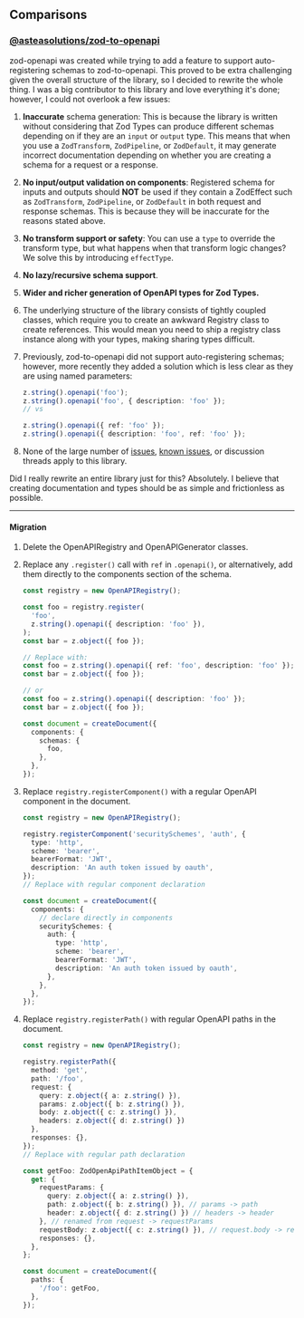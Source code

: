 ## Comparisons

### [@asteasolutions/zod-to-openapi](https://github.com/asteasolutions/zod-to-openapi)

zod-openapi was created while trying to add a feature to support auto-registering schemas to zod-to-openapi. This proved to be extra challenging given the overall structure of the library, so I decided to rewrite the whole thing. I was a big contributor to this library and love everything it's done; however, I could not overlook a few issues:

1. **Inaccurate** schema generation: This is because the library is written without considering that Zod Types can produce different schemas depending on if they are an `input` or `output` type. This means that when you use a `ZodTransform`, `ZodPipeline`, or `ZodDefault`, it may generate incorrect documentation depending on whether you are creating a schema for a request or a response.

2. **No input/output validation on components**: Registered schema for inputs and outputs should **NOT** be used if they contain a ZodEffect such as `ZodTransform`, `ZodPipeline`, or `ZodDefault` in both request and response schemas. This is because they will be inaccurate for the reasons stated above.

3. **No transform support or safety**: You can use a `type` to override the transform type, but what happens when that transform logic changes? We solve this by introducing `effectType`.

4. **No lazy/recursive schema support**.

5. **Wider and richer generation of OpenAPI types for Zod Types.**

6. The underlying structure of the library consists of tightly coupled classes, which require you to create an awkward Registry class to create references. This would mean you need to ship a registry class instance along with your types, making sharing types difficult.

7. Previously, zod-to-openapi did not support auto-registering schemas; however, more recently they added a solution which is less clear as they are using named parameters:
   ```ts
   z.string().openapi('foo');
   z.string().openapi('foo', { description: 'foo' });
   // vs

   z.string().openapi({ ref: 'foo' });
   z.string().openapi({ description: 'foo', ref: 'foo' });
   ```
8. None of the large number of [issues](https://github.com/asteasolutions/zod-to-openapi/issues), [known issues](https://github.com/asteasolutions/zod-to-openapi#known-issues), or discussion threads apply to this library.

Did I really rewrite an entire library just for this? Absolutely. I believe that creating documentation and types should be as simple and frictionless as possible.

---

#### Migration

1. Delete the OpenAPIRegistry and OpenAPIGenerator classes.
2. Replace any `.register()` call with `ref` in `.openapi()`, or alternatively, add them directly to the components section of the schema.
   ```ts
   const registry = new OpenAPIRegistry();

   const foo = registry.register(
     'foo',
     z.string().openapi({ description: 'foo' }),
   );
   const bar = z.object({ foo });

   // Replace with:
   const foo = z.string().openapi({ ref: 'foo', description: 'foo' });
   const bar = z.object({ foo });

   // or
   const foo = z.string().openapi({ description: 'foo' });
   const bar = z.object({ foo });

   const document = createDocument({
     components: {
       schemas: {
         foo,
       },
     },
   });
   ```
3. Replace `registry.registerComponent()` with a regular OpenAPI component in the document.

   ```ts
   const registry = new OpenAPIRegistry();

   registry.registerComponent('securitySchemes', 'auth', {
     type: 'http',
     scheme: 'bearer',
     bearerFormat: 'JWT',
     description: 'An auth token issued by oauth',
   });
   // Replace with regular component declaration

   const document = createDocument({
     components: {
       // declare directly in components
       securitySchemes: {
         auth: {
           type: 'http',
           scheme: 'bearer',
           bearerFormat: 'JWT',
           description: 'An auth token issued by oauth',
         },
       },
     },
   });
   ```
4. Replace `registry.registerPath()` with regular OpenAPI paths in the document.

   ```ts
   const registry = new OpenAPIRegistry();

   registry.registerPath({
     method: 'get',
     path: '/foo',
     request: {
       query: z.object({ a: z.string() }),
       params: z.object({ b: z.string() }),
       body: z.object({ c: z.string() }),
       headers: z.object({ d: z.string() })
     },
     responses: {},
   });
   // Replace with regular path declaration

   const getFoo: ZodOpenApiPathItemObject = {
     get: {
       requestParams: {
         query: z.object({ a: z.string() }),
         path: z.object({ b: z.string() }), // params -> path
         header: z.object({ d: z.string() }) // headers -> header
       }, // renamed from request -> requestParams
       requestBody: z.object({ c: z.string() }), // request.body -> requestBody
       responses: {},
     },
   };

   const document = createDocument({
     paths: {
       '/foo': getFoo,
     },
   });
   ```


